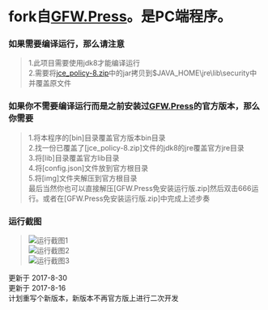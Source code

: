 
# fork自[GFW.Press](https://github.com/chinashiyu/gfw.press)。是PC端程序。


### 如果需要编译运行，那么请注意

> 1.此项目需要使用jdk8才能编译运行<br/>
> 2.需要将[jce_policy-8.zip](https://github.com/lyx32/gfw.press/blob/master/jce_policy-8.zip)中的jar拷贝到$JAVA_HOME\jre\lib\security中并覆盖原文件<br/>


### 如果你不需要编译运行而是之前安装过[GFW.Press](https://gfw.press)的官方版本，那么你需要

> 1.将本程序的[bin]目录覆盖官方版本bin目录<br/>
> 2.找一份已覆盖了[jce_policy-8.zip]文件的jdk8的jre覆盖官方jre目录<br/>
> 3.将[lib]目录覆盖官方lib目录<br/>
> 4.将[config.json]文件放到官方根目录<br/>
> 5.将[img]文件夹解压到官方根目录<br/>
> 最后当然你也可以直接解压[GFW.Press免安装运行版.zip]然后双击666运行。或者在[GFW.Press免安装运行版.zip]中完成上述步奏<br/>


### 运行截图

>![运行截图1](https://github.com/lyx32/gfw.press/blob/master/images/1.png)<br/>
>![运行截图2](https://github.com/lyx32/gfw.press/blob/master/images/2.png)<br/>
>![运行截图3](https://github.com/lyx32/gfw.press/blob/master/images/3.png)<br/>


更新于 2017-8-30<br/>
更新于 2017-8-16<br/>
计划重写个新版本，新版本不再官方版上进行二次开发<br/>
